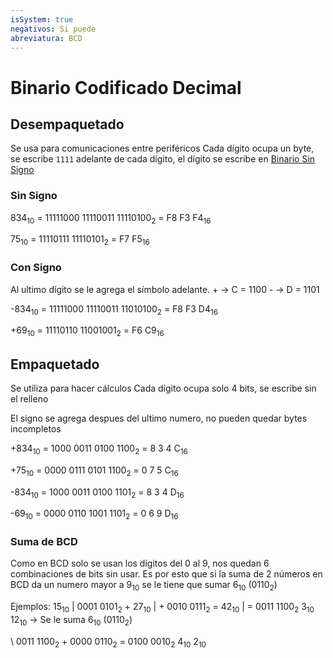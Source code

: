 ```yaml
---
isSystem: true
negativos: Si puede
abreviatura: BCD
---
```

# Binario Codificado Decimal

## Desempaquetado

Se usa para comunicaciones entre periféricos
Cada dígito ocupa un byte, se escribe `1111` adelante de cada dígito, el dígito se escribe en [Binario Sin Signo](Binario%20Sin%20Signo.md)

### Sin Signo

834<sub>10</sub> = 11111000 11110011 11110100<sub>2</sub>
			=       F8              F3              F4<sub>16</sub>

75<sub>10</sub> = 11110111 11110101<sub>2</sub>
	     =       F7             F5<sub>16</sub>

### Con Signo

Al ultimo dígito se le agrega el símbolo adelante.
\+ -> C = 1100
\- -> D = 1101

-834<sub>10</sub> = 11111000 11110011 11010100<sub>2</sub>
			   =       F8              F3              D4<sub>16</sub>

+69<sub>10</sub> = 11110110 11001001<sub>2</sub>
			=      F6               C9<sub>16</sub>


## Empaquetado

Se utiliza para hacer cálculos
Cada dígito ocupa solo 4 bits, se escribe sin el relleno

El signo se agrega despues del ultimo numero, no pueden quedar bytes incompletos

+834<sub>10</sub> = 1000 0011 0100 1100<sub>2</sub>
			=       8         3        4         C<sub>16</sub>

+75<sub>10</sub> = 0000 0111 0101 1100<sub>2</sub>
	     =     0         7       5         C<sub>16</sub>

-834<sub>10</sub> = 1000 0011 0100 1101<sub>2</sub>
			   =    8         3        4        D<sub>16</sub>

-69<sub>10</sub> = 0000 0110 1001 1101<sub>2</sub>
			=     0         6        9       D<sub>16</sub>

### Suma de BCD

Como en BCD solo se usan los dígitos del 0 al 9, nos quedan 6 combinaciones de bits sin usar. Es por esto que si la suma de 2 números en BCD da un numero mayor a 9<sub>10</sub> se le tiene que sumar 6<sub>10</sub> (0110<sub>2</sub>)

Ejemplos:
   15<sub>10</sub>  |     0001  0101<sub>2</sub>
\+ 27<sub>10</sub>  | + 0010   0111<sub>2</sub>
\= 42<sub>10</sub>  | = 0011    1100<sub>2</sub>
                       3<sub>10</sub>       12<sub>10</sub> -> Se le suma 6<sub>10</sub> (0110<sub>2</sub>)

\     0011  1100<sub>2</sub>
\+  0000 0110<sub>2</sub>
\= 0100   0010<sub>2</sub>
      4<sub>10</sub>       2<sub>10</sub>